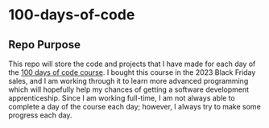 # 100-days-of-code
## Repo Purpose
This repo will store the code and projects that I have made for each day of the [100 days of code course](https://www.udemy.com/course/100-days-of-code/). I bought this course in the 2023 Black Friday sales, and I am working through it to learn more advanced programming which will hopefully help my chances of getting a software development apprenticeship. Since I am working full-time, I am not always able to complete a day of the course each day; however, I always try to make some progress each day.